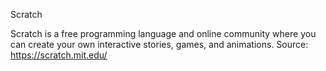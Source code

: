 Scratch

Scratch is a free programming language and online community where you can create your own interactive stories, games, and animations.
Source: https://scratch.mit.edu/